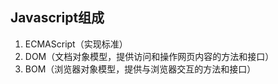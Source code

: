## Javascript组成
1. ECMAScript（实现标准）
2. DOM（文档对象模型，提供访问和操作网页内容的方法和接口）
3. BOM（浏览器对象模型，提供与浏览器交互的方法和接口）

## <script>元素
async：文档渲染期间，异步下载脚本就执行，多个文件不顺序执行
defer：脚本立即下载，延迟到文档完全被解析和显示之后再执行，多个文件顺序执行

## 严格模式
ECMAScript 5 引入，严格模式是为 JavaScript 定义了一种不同的解析与执行模型。在ECMAScript 3 中的一些不确定的行为将得到处理，而且对某些不安全的操作也会抛出错误。

## var 
var 操作符定义的变量将成为定义该变量的作用域中的局部变量。也就是说，如果在函数中使用 var 定义一个变量，那么这个变量在函数退出后就会被销毁

## 数据类型
- String
- Number(数字精度问题)
- Boolean
- Null
- Undefined
- Object
- Symbol（原始数据类型，表示独一无二的值，定义对象的唯一属性名，Object.getOwnPropertySymbols(),Reflect.ownKeys()）
- BigInt

## typeof 基本类型
"number"(NaN)、"string"、"boolean"、"undefined"、"object"([],{},null,RegExp)、"function"
eq: typeof {} === "object"
## instanceof
eq: {} instanceof Object
- instanceof 运算符用于检测构造函数的 prototype 属性是否出现在某个实例对象的原型链上
## Object.prototype.toString.call()
- 基本类型会先转换成基本包装类型【装箱】，[Symbol.toStringTag]
>"Null", "undefined", "Array", "Boolean", "Date", "Error", "Function", "Math", "Number", "Object", "RegExp", "String", "JSON", "Arguments", "Map", "Set", "WeakMap", "WeakSet"

> !! 等价于 Boolean()，new Boolean()传入任何值都会返回true
- false, '', 0, NaN, null, undefined
- true,  非空字符串, 非0数字, 任何对象, {}

- 0开头8进制
- 0x开头16进制

## 按位非
- 操作数的负值减 1

## 作用域
全局作用域：没有块级作用域，if，for语句（i为最外一层循环的值）执行结束后，也依旧会存在于外部的执行环境中。
函数作用域

## 垃圾回收
自动垃圾收集机制，也就是说，执行环境会负责管理代码执行过程中使用的内存。找出那些不再继续使用的变量，然后释放其占用的内存。为此，垃圾收集器会按照固定的时间间隔（或代码执行中预定的收集时间），周期性地执行这一操作。
1.标记清除
垃圾收集器在运行的时候会给存储在内存中的所有变量都加上标记，它会去掉环境中的变量以及被环境中的变量引用的变量的标记。垃圾收集器
完成内存清除工作，销毁那些带标记的值并回收它们所占用的内存空间。
2.引用记数

## 基本包装类型
String、Number、Boolean
1.在读取模式下访问基本类型值时，就会创建对应的基本包装类型的一个对象，从而方便了数据操作；
2.操作基本类型值的语句一经执行完毕，就会立即销毁新创建的包装对象。
